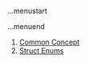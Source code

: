 ...menustart


...menuend


1. [Common Concept](https://github.com/mebusy/notes/blob/master/dev_notes/rust.md)
 2. [Struct Enums](https://github.com/mebusy/notes/blob/master/dev_notes/rust2.md)


